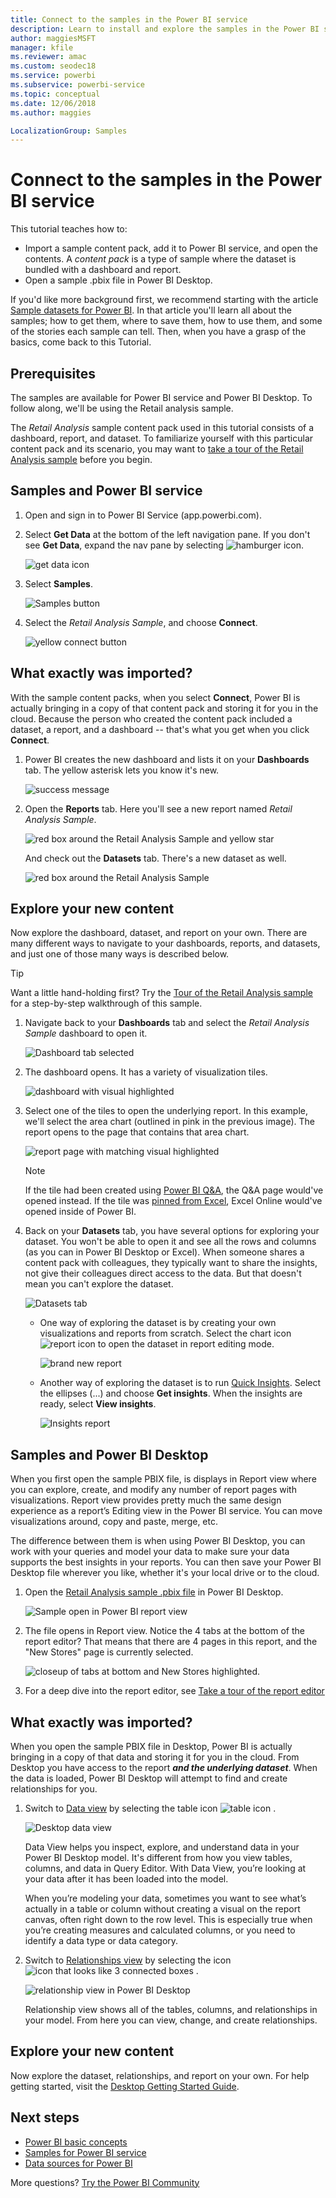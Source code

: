 ```yaml
---
title: Connect to the samples in the Power BI service
description: Learn to install and explore the samples in the Power BI service.
author: maggiesMSFT
manager: kfile
ms.reviewer: amac
ms.custom: seodec18
ms.service: powerbi
ms.subservice: powerbi-service
ms.topic: conceptual
ms.date: 12/06/2018
ms.author: maggies

LocalizationGroup: Samples
---
```

#  Connect to the samples in the Power BI service

This tutorial teaches how to: 
- Import a sample content pack, add it to Power BI service, and open the contents. A *content pack* is a type of sample where the dataset is bundled with a dashboard and report. 
- Open a sample .pbix file in Power BI Desktop.

If you'd like more background first, we recommend starting with the article [Sample datasets for Power BI](sample-datasets.md). In that article you'll learn all about the samples; how to get them, where to save them, how to use them, and some of the stories each sample can tell. Then, when you have a grasp of the basics, come back to this Tutorial.   

## Prerequisites
The samples are available for Power BI service and Power BI Desktop. To follow along, we'll be using the Retail analysis sample.

The *Retail Analysis* sample content pack used in this tutorial consists of a dashboard, report, and dataset.
To familiarize yourself with this particular content pack and its scenario, you may want to
 [take a tour of the Retail Analysis sample](sample-retail-analysis.md) before you begin.

## Samples and Power BI service

1. Open and sign in to Power BI Service (app.powerbi.com).
2. Select **Get Data** at the bottom of the left navigation pane. If you don't see **Get Data**, expand the nav pane by selecting ![hamburger icon](media/sample-tutorial-connect-to-the-samples/expand-nav.png).
   
   ![get data icon](media/sample-tutorial-connect-to-the-samples/pbi_getdata.png)
5. Select **Samples**.  
   
   ![Samples button](media/sample-tutorial-connect-to-the-samples/pbi_samplesdownload.png)
6. Select the *Retail Analysis Sample*, and choose **Connect**.   
   
   ![yellow connect button](media/sample-tutorial-connect-to-the-samples/pbi_retailanalysissampleconnect.png)

## What exactly was imported?
With the sample content packs, when you select **Connect**, Power BI is actually bringing in a copy of that content pack and storing it for you in the cloud. Because the person who created the content pack included a dataset, a report, and a dashboard -- that's what you get when you click **Connect**. 

1. Power BI creates the new dashboard and lists it on your **Dashboards** tab. The yellow asterisk lets you know it's new.
   
   ![success message](media/sample-tutorial-connect-to-the-samples/power-bi-new-dashboard.png)
2. Open the **Reports** tab.  Here you'll see a new report named *Retail Analysis Sample*.
   
   ![red box around the Retail Analysis Sample and yellow star](media/sample-tutorial-connect-to-the-samples/power-bi-new-report.png)
   
   And check out the **Datasets** tab.  There's a new dataset as well.
   
   ![red box around the Retail Analysis Sample](media/sample-tutorial-connect-to-the-samples/power-bi-new-dataset.png)

## Explore your new content
Now explore the dashboard, dataset, and report on your own. There are many different ways to navigate to your dashboards, reports, and datasets, and just one of those many ways is described below.  

> [!TIP]
> Want a little hand-holding first?  Try the [Tour of the Retail Analysis sample](sample-retail-analysis.md) for a step-by-step walkthrough of this sample.
> 
> 

1. Navigate back to your **Dashboards** tab and select the *Retail Analysis Sample* dashboard to open it.    
   
   ![Dashboard tab selected](media/sample-tutorial-connect-to-the-samples/power-bi-dashboards.png)
2. The dashboard opens.  It has a variety of visualization tiles.
   
   ![dashboard with visual highlighted](media/sample-tutorial-connect-to-the-samples/power-bi-dashboards2new.png)
3. Select one of the tiles to open the underlying report.  In this example, we'll select the area chart (outlined in pink in the previous image). The report opens to the page that contains that area chart.
   
    ![report page with matching visual highlighted](media/sample-tutorial-connect-to-the-samples/power-bi-report.png)
   
   > [!NOTE]
   > If the tile had been created using [Power BI Q&A](power-bi-tutorial-q-and-a.md), the Q&A page would've opened instead. If the tile was [pinned from Excel](service-dashboard-pin-tile-from-excel.md), Excel Online would've opened inside of Power BI.
   > 
   > 
1. Back on your **Datasets** tab, you have several options for exploring your dataset.  You won't be able to open it and see all the rows and columns (as you can in Power BI Desktop or Excel).  When someone shares a content pack with colleagues, they typically want to share the insights, not give their colleagues direct access to the data. But that doesn't mean you can't explore the dataset.  
   
   ![Datasets tab](media/sample-tutorial-connect-to-the-samples/power-bi-chart-icon2.png)
   
   * One way of exploring the dataset is by creating your own visualizations and reports from scratch.  Select the chart icon ![report icon](media/sample-tutorial-connect-to-the-samples/power-bi-chart-icon4.png) to open the dataset in report editing mode.
     
       ![brand new report](media/sample-tutorial-connect-to-the-samples/power-bi-report-editing.png)
   * Another way of exploring the dataset is to run [Quick Insights](consumer/end-user-insights.md). Select the ellipses (...) and choose **Get insights**. When the insights are ready, select **View insights**.
     
       ![Insights report](media/sample-tutorial-connect-to-the-samples/power-bi-insights.png)

## Samples and Power BI Desktop 
When you first open the sample PBIX file, is displays in Report view where you can explore, create, and modify any number of report pages with visualizations. Report view provides pretty much the same design experience as a report’s Editing view in the Power BI service. You can move visualizations around, copy and paste, merge, etc.

The difference between them is when using Power BI Desktop, you can work with your queries and model your data to make sure your data supports the best insights in your reports. You can then save your Power BI Desktop file wherever you like, whether it's your local drive or to the cloud.

1. Open the [Retail Analysis sample .pbix file](http://download.microsoft.com/download/9/6/D/96DDC2FF-2568-491D-AAFA-AFDD6F763AE3/Retail%20Analysis%20Sample%20PBIX.pbix) in Power BI Desktop. 

    ![Sample open in Power BI report view](media/sample-tutorial-connect-to-the-samples/power-bi-samples-desktop.png)

1. The file opens in Report view. Notice the 4 tabs at the bottom of the report editor? That means that there are 4 pages in this report, and the "New Stores" page is currently selected. 

    ![closeup of tabs at bottom and New Stores highlighted](media/sample-tutorial-connect-to-the-samples/power-bi-sample-tabs.png).

3. For a deep dive into the report editor, see [Take a tour of the report editor](service-the-report-editor-take-a-tour.md)

## What exactly was imported?
When you open the sample PBIX file in Desktop, Power BI is actually bringing in a copy of that data and storing it for you in the cloud. From Desktop you have access to the report ***and the underlying dataset***. When the data is loaded, Power BI Desktop will attempt to find and create relationships for you.  

1. Switch to [Data view](desktop-data-view.md) by selecting the table icon ![table icon](media/sample-tutorial-connect-to-the-samples/power-bi-data-icon.png) .
 
    ![Desktop data view](media/sample-tutorial-connect-to-the-samples/power-bi-desktop-sample-data.png)

    Data View helps you inspect, explore, and understand data in your Power BI Desktop model. It's different from how you view tables, columns, and data in Query Editor. With Data View, you’re looking at your data after it has been loaded into the model.

    When you’re modeling your data, sometimes you want to see what’s actually in a table or column without creating a visual on the report canvas, often right down to the row level. This is especially true when you’re creating measures and calculated columns, or you need to identify a data type or data category.

1. Switch to [Relationships view](desktop-relationship-view.md) by selecting the icon ![icon that looks like 3 connected boxes](media/sample-tutorial-connect-to-the-samples/power-bi-desktop-relationship-icon.png) .
 
    ![relationship view in Power BI Desktop](media/sample-tutorial-connect-to-the-samples/power-bi-relationships.png)

    Relationship view shows all of the tables, columns, and relationships in your model. From here you can view, change, and create relationships.

## Explore your new content
Now explore the dataset, relationships, and report on your own. For help getting started, visit the [Desktop Getting Started Guide](desktop-getting-started.md).    


## Next steps

- [Power BI basic concepts](consumer/end-user-basic-concepts.md)
- [Samples for Power BI service](sample-datasets.md)
- [Data sources for Power BI](service-get-data.md)

More questions? [Try the Power BI Community](http://community.powerbi.com/)
